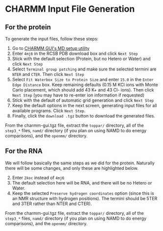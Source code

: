 CHARMM Input File Generation
============================

For the protein
---------------

To generate the input files, follow these steps:

1. Go to [CHARMM GUI's MD setup utility](http://www.charmm-gui.org/?doc=input/mdsetup)
2. Enter ``4mj6`` in the RCSB PDB download box and click ``Next Step``
3. Stick with the default selection (Protein, but no Hetero or Water) and click ``Next Step``
4. Select ``Terminal group patching`` and make sure the selected termini are
   ``NTER`` and ``CTER``. Then click ``Next Step``
5. Select ``Fit Waterbox Size to Protein Size`` and enter ``15.0`` in the
   ``Enter Edge Distance`` box. Keep remaining defaults (0.15 M KCl ions with
   Monte Carlo placement, which should add 43 K+ and 43 Cl- ions). Then click
   ``Next Step`` (you may have to re-enter ion information if requested)
6. Stick with the default of automatic grid generation and click ``Next Step``
7. Keep the default options in the next screen, generating input files for all
   available programs. Click ``Next Step``.
8. Finally, click the ``download .tgz`` button to download the generated files.

From the charmm-gui.tgz file, extract the ``toppar/`` directory, all of the
``step3_*`` files, ``namd/`` directory (if you plan on using NAMD to do energy
comparisons), and the ``openmm/`` directory.

For the RNA
-----------

We will follow basically the same steps as we did for the protein.  Naturally
there will be some changes, and only these are highlighted below.

2. Enter ``2koc`` instead of ``4mj6``
3. The default selection here will be RNA, and there will be no Hetero or Water.
4. Keep the selected ``Preserve hydrogen coordinates`` option (since this is an
   NMR structure with hydrogen positions). The termini should be 5TER and 3TER
   rather than NTER and CTER).

From the charmm-gui.tgz file, extract the ``toppar/`` directory, all of the
``step3_*`` files, ``namd/`` directory (if you plan on using NAMD to do energy
comparisons), and the ``openmm/`` directory.
